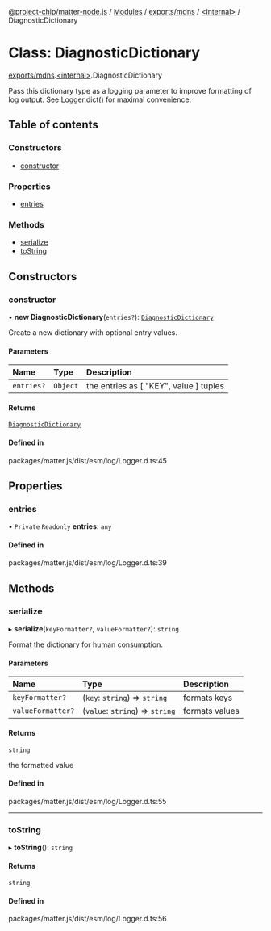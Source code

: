 [@project-chip/matter-node.js](../README.md) / [Modules](../modules.md) / [exports/mdns](../modules/exports_mdns.md) / [\<internal\>](../modules/exports_mdns._internal_.md) / DiagnosticDictionary

# Class: DiagnosticDictionary

[exports/mdns](../modules/exports_mdns.md).[\<internal\>](../modules/exports_mdns._internal_.md).DiagnosticDictionary

Pass this dictionary type as a logging parameter to improve formatting of
log output.  See Logger.dict() for maximal convenience.

## Table of contents

### Constructors

- [constructor](exports_mdns._internal_.DiagnosticDictionary.md#constructor)

### Properties

- [entries](exports_mdns._internal_.DiagnosticDictionary.md#entries)

### Methods

- [serialize](exports_mdns._internal_.DiagnosticDictionary.md#serialize)
- [toString](exports_mdns._internal_.DiagnosticDictionary.md#tostring)

## Constructors

### constructor

• **new DiagnosticDictionary**(`entries?`): [`DiagnosticDictionary`](exports_mdns._internal_.DiagnosticDictionary.md)

Create a new dictionary with optional entry values.

#### Parameters

| Name | Type | Description |
| :------ | :------ | :------ |
| `entries?` | `Object` | the entries as [ "KEY", value ] tuples |

#### Returns

[`DiagnosticDictionary`](exports_mdns._internal_.DiagnosticDictionary.md)

#### Defined in

packages/matter.js/dist/esm/log/Logger.d.ts:45

## Properties

### entries

• `Private` `Readonly` **entries**: `any`

#### Defined in

packages/matter.js/dist/esm/log/Logger.d.ts:39

## Methods

### serialize

▸ **serialize**(`keyFormatter?`, `valueFormatter?`): `string`

Format the dictionary for human consumption.

#### Parameters

| Name | Type | Description |
| :------ | :------ | :------ |
| `keyFormatter?` | (`key`: `string`) => `string` | formats keys |
| `valueFormatter?` | (`value`: `string`) => `string` | formats values |

#### Returns

`string`

the formatted value

#### Defined in

packages/matter.js/dist/esm/log/Logger.d.ts:55

___

### toString

▸ **toString**(): `string`

#### Returns

`string`

#### Defined in

packages/matter.js/dist/esm/log/Logger.d.ts:56
